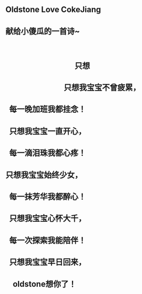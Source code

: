 ## Oldstone Love CokeJiang

##                                 献给小傻瓜的一首诗~
            
##                                       只想
##
##                                 只想我宝宝不曾疲累，
##                                 每一晚加班我都挂念！
##                                 只想我宝宝一直开心，
##                                 每一滴泪珠我都心疼！
##                                 只想我宝宝始终少女，
##                                 每一抹芳华我都醉心！
##                                 只想我宝宝心怀大千，
##                                 每一次探索我能陪伴！
##                                 只想我宝宝早日回来，
##                                  oldstone想你了！
